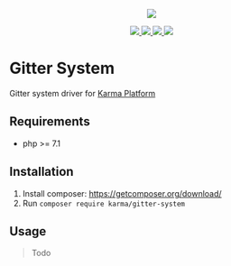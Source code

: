 <p align="center"><img src="https://avatars2.githubusercontent.com/u/28354883?v=3&u=2e3fba09387a25c0c9b27e28d960e8aae7547c82&s=128"></p>


<p align="center">
    <a href="https://travis-ci.org/KarmaCore/Gitter-System">
        <img src="https://travis-ci.org/KarmaCore/Gitter-System.svg?branch=master">
    </a>
    <a href="https://scrutinizer-ci.com/g/KarmaCore/Gitter-System/?branch=master">
        <img src="https://scrutinizer-ci.com/g/KarmaCore/Gitter-System/badges/quality-score.png?b=master">
    </a>
    <a href="https://scrutinizer-ci.com/g/KarmaCore/Gitter-System/?branch=master">
        <img src="https://scrutinizer-ci.com/g/KarmaCore/Gitter-System/badges/coverage.png?b=master">
    </a>
    <a href="https://raw.githubusercontent.com/KarmaCore/Gitter-System/master/LICENSE">
        <img src="https://img.shields.io/badge/license-MIT-green.svg">
    </a>
</p>

# Gitter System

Gitter system driver for [Karma Platform](https://github.com/KarmaCore/Platform)

## Requirements

- php >= 7.1

## Installation

1. Install composer: https://getcomposer.org/download/
2. Run `composer require karma/gitter-system`

## Usage

> Todo
